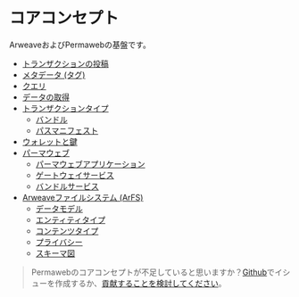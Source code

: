 # コアコンセプト

ArweaveおよびPermawebの基盤です。

- [トランザクションの投稿](post-transactions.md)
- [メタデータ (タグ)](tags.md)
- [クエリ](query-transactions.md)
- [データの取得](/guides/http-api.md)
- [トランザクションタイプ](bundles.md)
  - [バンドル](bundles.md)
  - [パスマニフェスト](manifests.md)
- [ウォレットと鍵](keyfiles-and-wallets.md)
- [パーマウェブ](permaweb.md)
  - [パーマウェブアプリケーション](permaweb-applications.md)
  - [ゲートウェイサービス](gateways.md)
  - [バンドルサービス](bundlers.md)
- [Arweaveファイルシステム (ArFS)](arfs/arfs.md)
  - [データモデル](arfs/data-model.md)
  - [エンティティタイプ](arfs/entity-types.md)
  - [コンテンツタイプ](arfs/content-types.md)
  - [プライバシー](arfs/privacy.md)
  - [スキーマ図](arfs/schema-diagrams.md)

> Permawebのコアコンセプトが不足していると思いますか？[Github](https://github.com/twilson63/permaweb-cookbook/issues)でイシューを作成するか、[貢献することを検討してください](../getting-started/contributing.md)。